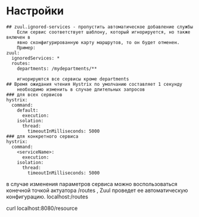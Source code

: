 # Настройки
	## zuul.ignored-services - пропустить автоматическое добавление службы
		Если сервис соответствует шаблону, который игнорируется, но также включен в
		явно сконфигурированную карту маршрутов, то он будет отменен.
		Пример:
	zuul:
	  ignoredServices: *
	  routes:
	    departments: /mydepartments/**

		игнорируются все сервисы кроме departments
	## Время ожидания чтения Hystrix по умолчанию составляет 1 секунду 
		необходимо изменить в случае длительных запросов
	### для всех сервисов
	hystrix:
	  command:
	    default:
	      execution:
		isolation:
		  thread:
		    timeoutInMilliseconds: 5000
	### для конкретного сервиса
	hystrix:
	  command:
	    <serviceName>:
	      execution:
		isolation:
		  thread:
		    timeoutInMilliseconds: 5000
	
в случае изменения параметров сервиса можно воспользоваться конечной точкой актуатора /routes , Zuul проведет ее автоматическую конфигурацию.
localhost:<port>/routes  

curl localhost:8080/resource
